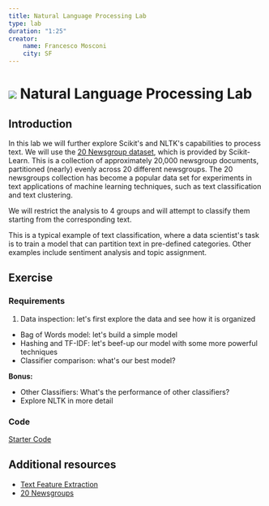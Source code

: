 ```yaml
---
title: Natural Language Processing Lab
type: lab
duration: "1:25"
creator:
    name: Francesco Mosconi
    city: SF
---
```


# ![](https://ga-dash.s3.amazonaws.com/production/assets/logo-9f88ae6c9c3871690e33280fcf557f33.png) Natural Language Processing Lab

## Introduction

In this lab we will further explore Scikit's and NLTK's capabilities to process text. We will use the [20 Newsgroup dataset](http://qwone.com/~jason/20Newsgroups/), which is provided by Scikit-Learn. This is a collection of approximately 20,000 newsgroup documents, partitioned (nearly) evenly across 20 different newsgroups. The 20 newsgroups collection has become a popular data set for experiments in text applications of machine learning techniques, such as text classification and text clustering.

We will restrict the analysis to 4 groups and will attempt to classify them starting from the corresponding text.

This is a typical example of text classification, where a data scientist's task is to train a model that can partition text in pre-defined categories. Other examples include sentiment analysis and topic assignment.

## Exercise

### Requirements

1. Data inspection: let's first explore the data and see how it is organized
- Bag of Words model: let's build a simple model
- Hashing and TF-IDF: let's beef-up our model with some more powerful techniques
- Classifier comparison: what's our best model?

**Bonus:**
- Other Classifiers: What's the performance of other classifiers?
- Explore NLTK in more detail

### Code

[Starter Code](./code/starter-code/starter-code-4_2.ipynb)


## Additional resources
- [Text Feature Extraction](http://scikit-learn.org/stable/modules/feature_extraction.html#text-feature-extraction)
- [20 Newsgroups](http://qwone.com/~jason/20Newsgroups/)
